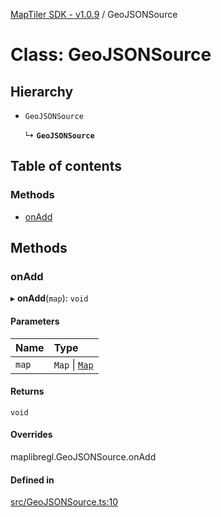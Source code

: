 [MapTiler SDK - v1.0.9](../README.md) / GeoJSONSource

# Class: GeoJSONSource

## Hierarchy

- `GeoJSONSource`

  ↳ **`GeoJSONSource`**

## Table of contents

### Methods

- [onAdd](GeoJSONSource.md#onadd)

## Methods

### onAdd

▸ **onAdd**(`map`): `void`

#### Parameters

| Name | Type |
| :------ | :------ |
| `map` | `Map` \| [`Map`](Map.md) |

#### Returns

`void`

#### Overrides

maplibregl.GeoJSONSource.onAdd

#### Defined in

[src/GeoJSONSource.ts:10](https://github.com/maptiler/maptiler-sdk-js/blob/e427428/src/GeoJSONSource.ts#L10)
